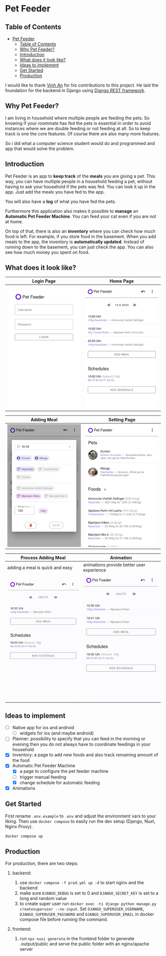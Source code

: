 # Pet Feeder

## Table of Contents

- [Pet Feeder](#pet-feeder)
  - [Table of Contents](#table-of-contents)
  - [Why Pet Feeder?](#why-pet-feeder)
  - [Introduction](#introduction)
  - [What does it look like?](#what-does-it-look-like)
  - [Ideas to implement](#ideas-to-implement)
  - [Get Started](#get-started)
  - [Production](#production)

I would like to thank [Vinh An](https://github.com/anvinh01) for his contributions to this project. He laid the foundation for the backend in Django using [Django REST framework](https://www.django-rest-framework.org).

## Why Pet Feeder?

I am living in household where multiple people are feeding the pets. So knowing if your roommate has fed the pets is essential in order to avoid instances where we are double feeding or not feeding at all. So to keep track is one the core features. Of course there are also many more features.

So i did what a computer science student would do and programmed and app that would solve the problem.

## Introduction

Pet Feeder is an app to **keep track** of the **meals** you are giving a pet.
This way, you can have multiple people in a household feeding a pet, without having
to ask your household if the pets was fed. You can look it up in the app. Just add the
meals you have fed to the app.

You will also have a **log** of what you have fed the pets.

Furthermore this application also makes it possible to **manage** an **Automatic Pet Feeder Machine**. You can feed your cat even if you are not at home.

On top of that, there is also an **inventory** where you can check how much food is left. For example, if you store food in the basement. When you add meals to the app, the inventory is **automatically updated**. Instead of running down to the basement, you can just check the app. You can also see how much money you spent on food.

## What does it look like?

Login Page                                |  Home Page
------------------------------------------|--------------------------
![Login Picture](demo/00-login.jpg)       |  ![Home Picture](demo/01-homescreen.jpg)

Adding Meal                               |  Setting Page
------------------------------------------|--------------------------
![Adding Meal](demo/02-adding-meal.jpg)   |  ![Setting Page](demo/04-settings.jpg)

Process Adding Meal                       |  Animation
------------------------------------------|--------------------------
adding a meal is quick and easy           |  animations provide better user experience
![Process Meal](demo/adding_meal.gif)     |  ![Animation](demo/animations.gif)
## Ideas to implement

- [ ] Native app for ios and android
  - [ ] widgets for ios (and maybe android)
- [ ] Planner: possibility to specify that you can feed in the morning or evening then you do not always have to coordinate feedings in your household
- [x] Inventory: a page to add new foods and also track remaining amount of the food
- [x] Automatic Pet Feeder Machine
  - [x] a page to configure the pet feeder machine
  - [ ] trigger manual feeding
  - [x] change schedule for automatic feeding
- [x] Animations

## Get Started

First rename `.env.example` to `.env` and adjust the environment vars to your liking.
Then use `docker compose` to easily run the dev setup (Django, Nuxt, Nginx Proxy).

```sh
docker compose up
```

## Production

For production, there are two steps:

1. backend:
   1. use `docker compose -f prod.yml up -d` to start nginx and the backend
   2. make sure `DJANGO_DEBUG` is set to 0 and `DJANGO_SECRET_KEY` is set to a long and random value
   3. to create super user run `docker exec -ti django python manage.py createsuperuser --no-input`. Set `DJANGO_SUPERUSER_USERNAME`, `DJANGO_SUPERUSER_PASSWORD` and `DJANGO_SUPERUSER_EMAIL` in docker compose file before running the command.

2. frontend:
   1. run `npx nuxi generate` in the frontend folder to generate .output/public and serve the public folder with an nginx/apache server
